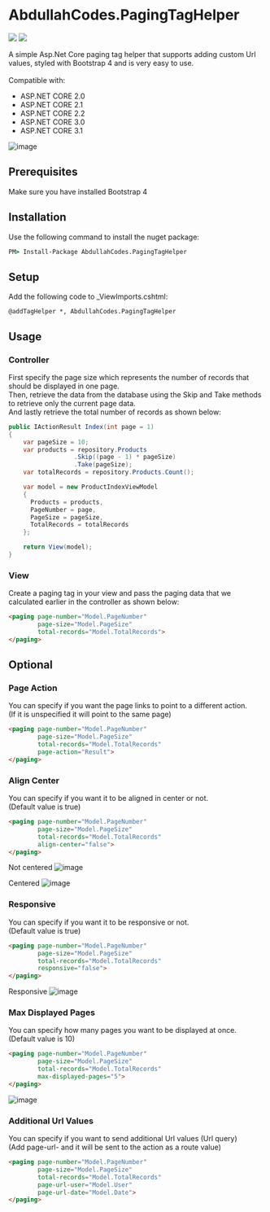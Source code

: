 # AbdullahCodes.PagingTagHelper
[![](https://img.shields.io/nuget/v/AbdullahCodes.PagingTagHelper.svg)](https://www.nuget.org/packages/AbdullahCodes.PagingTagHelper)
[![](https://img.shields.io/nuget/dt/AbdullahCodes.PagingTagHelper.svg)](https://www.nuget.org/packages/AbdullahCodes.PagingTagHelper)

A simple Asp.Net Core paging tag helper that supports adding custom Url values, styled with Bootstrap 4 and is very easy to use.<br><br>
Compatible with:
- ASP.NET CORE 2.0
- ASP.NET CORE 2.1
- ASP.NET CORE 2.2
- ASP.NET CORE 3.0
- ASP.NET CORE 3.1

![image](https://user-images.githubusercontent.com/6898829/92983625-3ee5f980-f4ad-11ea-8f57-611579f779a8.png)

## Prerequisites
Make sure you have installed Bootstrap 4

## Installation
Use the following command to install the nuget package:
```cmd
PM> Install-Package AbdullahCodes.PagingTagHelper
```

## Setup
Add the following code to _ViewImports.cshtml:
```razor
@addTagHelper *, AbdullahCodes.PagingTagHelper
```

## Usage

### Controller
First specify the page size which represents the number of records that should be displayed in one page.<br>
Then, retrieve the data from the database using the Skip and Take methods to retrieve only the current page data.<br>
And lastly retrieve the total number of records as shown below:
```c#
public IActionResult Index(int page = 1)
{
    var pageSize = 10;          
    var products = repository.Products
                  .Skip((page - 1) * pageSize)
                  .Take(pageSize);
    var totalRecords = repository.Products.Count();

    var model = new ProductIndexViewModel 
    {
      Products = products,
      PageNumber = page,
      PageSize = pageSize,
      TotalRecords = totalRecords
    };

    return View(model);
}
```

### View
Create a paging tag in your view and pass the paging data that we calculated earlier in the controller as shown below:
````html
<paging page-number="Model.PageNumber" 
        page-size="Model.PageSize"
        total-records="Model.TotalRecords">
</paging>
````

## Optional

### Page Action
You can specify if you want the page links to point to a different action.<br>
(If it is unspecified it will point to the same page)
````html
<paging page-number="Model.PageNumber" 
        page-size="Model.PageSize"
        total-records="Model.TotalRecords"
        page-action="Result">
</paging>
````

### Align Center
You can specify if you want it to be aligned in center or not.<br>
(Default value is true)
````html
<paging page-number="Model.PageNumber" 
        page-size="Model.PageSize"
        total-records="Model.TotalRecords"
        align-center="false">
</paging>
````
Not centered
![image](https://user-images.githubusercontent.com/6898829/92983659-84a2c200-f4ad-11ea-8200-916555c66489.png)

Centered
![image](https://user-images.githubusercontent.com/6898829/92983792-3c37d400-f4ae-11ea-90c3-0dbfbce92a5d.png)

### Responsive
You can specify if you want it to be responsive or not.<br>
(Default value is true)
````html
<paging page-number="Model.PageNumber" 
        page-size="Model.PageSize"
        total-records="Model.TotalRecords"
        responsive="false">
</paging>
````
Responsive
![image](https://user-images.githubusercontent.com/6898829/163982403-11282011-6bd7-4423-b1dd-cf12fafe0804.png)

### Max Displayed Pages
You can specify how many pages you want to be displayed at once.<br>
(Default value is 10)
````html
<paging page-number="Model.PageNumber" 
        page-size="Model.PageSize"
        total-records="Model.TotalRecords"
        max-displayed-pages="5">
</paging>
````

![image](https://user-images.githubusercontent.com/6898829/92983697-b9167e00-f4ad-11ea-9b56-94a4172f0d74.png)

### Additional Url Values
You can specify if you want to send additional Url values (Url query)<br>
(Add page-url-<name of value> and it will be sent to the action as a route value)
````html
<paging page-number="Model.PageNumber" 
        page-size="Model.PageSize"
        total-records="Model.TotalRecords"
        page-url-user="Model.User"
        page-url-date="Model.Date">
</paging>
````
